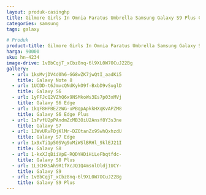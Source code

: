 ```yaml
---
layout: produk-casinghp
title: Gilmore Girls In Omnia Paratus Umbrella Samsung Galaxy S9 Plus Case
categories: samsung
tags: galaxy

# Produk
product-title: Gilmore Girls In Omnia Paratus Umbrella Samsung Galaxy S9 Plus Case
harga: 90000
sku: hn-4234
image-drive: 1vBbCqjT_xCbz8nq-6l9XL0W7OCuJ22Bg
gallery:
  - url: 1ksMvjDV4d0h6-GG8wZK7jwQtI_aadKi5
    title: Galaxy Note 8
  - url: 1UCDD-t6JmvcQNdKykO9f-BxbD9vSuglD
    title: Galaxy S6
  - url: 1yFFJcQ2VZhQ6x9NSMkoWs3Es7p03xMVj
    title: Galaxy S6 Edge
  - url: 1kqF8HPBEZzWG-uPBqpApkkHXqKvAPZM8
    title: Galaxy S6 Edge Plus
  - url: 1sPvfU2pPAndmZcMB3OiU2Ansf8Y3s3ne
    title: Galaxy S7
  - url: 1JWvURvFDjKlMr-DZOtanZx9SwhQxhzdU
    title: Galaxy S7 Edge
  - url: 1x9xTi1p50SVg9oMiWSlBRHl_9klEJ21I
    title: Galaxy S8
  - url: 1-kxXJqBiiVpE-RQDYHDiHiLeFbqtfdc-
    title: Galaxy S8 Plus
  - url: 1L3CHXSAh9R1fXcJQ1Q4msnlOldj1UCY-
    title: Galaxy S9
  - url: 1vBbCqjT_xCbz8nq-6l9XL0W7OCuJ22Bg
    title: Galaxy S9 Plus
---
```

